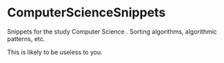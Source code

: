 ComputerScienceSnippets
=======================

Snippets for the study Computer Science . Sorting algorithms, algorithmic patterns, etc.

This is likely to be useless to you.


